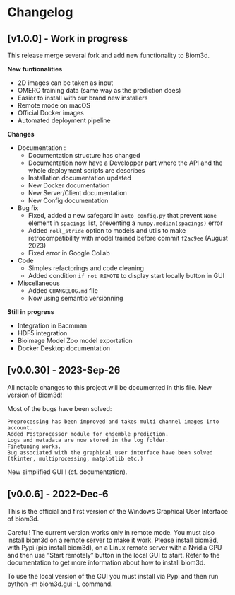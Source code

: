 # Changelog

## [v1.0.0] - Work in progress
This release merge several fork and add new functionality to Biom3d.

**New funtionalities**
- 2D images can be taken as input
- OMERO training data (same way as the prediction does)
- Easier to install with our brand new installers
- Remote mode on macOS
- Official Docker images
- Automated deployment pipeline

**Changes**
- Documentation :
  - Documentation structure has changed
  - Documentation now have a Developper part where the API and the whole deployment scripts are describes
  - Installation documentation updated
  - New Docker documentation
  - New Server/Client documentation
  - New Config documentation
- Bug fix
  - Fixed, added a new safegard in `auto_config.py` that prevent `None` element in `spacings` list, preventing a `numpy.median(spacings)` error
  - Added `roll_stride` option to models and utils to make retrocompatibility with model trained before commit `f2ac9ee` (August 2023)
  - Fixed error in Google Collab
- Code 
  - Simples refactorings and code cleaning
  - Added condition `if not REMOTE` to display start locally button in GUI
- Miscellaneous
  - Added `CHANGELOG.md` file  
  - Now using semantic versionning

**Still in progress**
- Integration in Bacmman
- HDF5 integration
- Bioimage Model Zoo model exportation
- Docker Desktop documentation

## [v0.0.30] - 2023-Sep-26
All notable changes to this project will be documented in this file.
New version of Biom3d!

Most of the bugs have been solved:

    Preprocessing has been improved and takes multi channel images into account.
    Added Postprocessor module for ensemble prediction.
    Logs and metadata are now stored in the log folder.
    Finetuning works.
    Bug associated with the graphical user interface have been solved (tkinter, multiprocessing, matplotlib etc.)

New simplified GUI ! (cf. documentation).

## [v0.0.6] - 2022-Dec-6
This is the official and first version of the Windows Graphical User Interface of biom3d.

Careful! The current version works only in remote mode. You must also install biom3d on a remote server to make it work. Please install biom3d, with Pypi (pip install biom3d), on a Linux remote server with a Nvidia GPU and then use “Start remotely” button in the local GUI to start. Refer to the documentation to get more information about how to install biom3d.

To use the local version of the GUI you must install via Pypi and then run python -m biom3d.gui -L command.